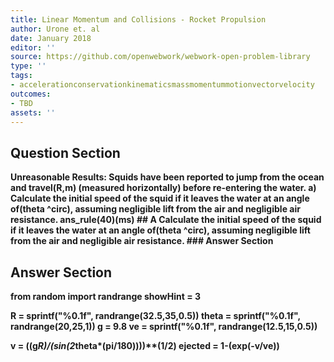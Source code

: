 ```yaml
---
title: Linear Momentum and Collisions - Rocket Propulsion
author: Urone et. al
date: January 2018
editor: ''
source: https://github.com/openwebwork/webwork-open-problem-library
type: ''
tags:
- accelerationconservationkinematicsmassmomentummotionvectorvelocity
outcomes:
- TBD
assets: ''
---
```


## Question Section 

<b>
<b>Unreasonable Results:<b> Squids have been reported to jump from the ocean and travel(R,m) (measured horizontally) before re-entering the water. 
a) Calculate the initial speed of the squid if it leaves the water at an angle of(theta ^circ), assuming negligible lift from the air and negligible air resistance. 
ans_rule(40)(ms)
## A
Calculate the initial speed of the squid if it leaves the water at an angle of(theta ^circ), assuming negligible lift from the air and negligible air resistance. 
### Answer Section


## Answer Section

from random import randrange
showHint = 3

R = sprintf("%0.1f", randrange(32.5,35,0.5))
theta = sprintf("%0.1f", randrange(20,25,1))
g = 9.8
ve = sprintf("%0.1f", randrange(12.5,15,0.5))

v = ((g*R)/(sin(2*theta*(pi/180))))**(1/2)
ejected = 1-(exp(-v/ve))